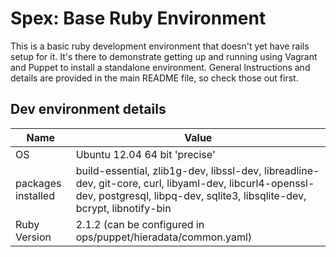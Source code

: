 Spex: Base Ruby Environment
===========================

This is a basic ruby development environment that doesn't yet have rails setup for it. It's there to demonstrate getting up and running using Vagrant and Puppet to install a standalone environment. General Instructions and details are provided in the main README file, so check those out first. 

## Dev environment details
Name | Value
-----|------
OS | Ubuntu 12.04 64 bit 'precise'
packages installed | build-essential, zlib1g-dev, libssl-dev, libreadline-dev, git-core, curl, libyaml-dev, libcurl4-openssl-dev, postgresql, libpq-dev, sqlite3, libsqlite-dev, bcrypt, libnotify-bin
Ruby Version | 2.1.2 (can be configured in ops/puppet/hieradata/common.yaml)
